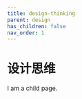 ```yaml
---
title: design-thinking
parent: design
has_children: false
nav_order: 1
---
```


# 设计思维

I am a child page.

